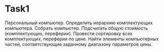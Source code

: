 Task1
=======
Персональный компьютер. Определить иерархию комплектующих компьютера. 
Собрать компьютер. Подсчитать общую стоимость (комплектующих, переферии).
Провести сортировку всех комплектующих, переферии по цене.
Найти элементы компьютерных частей, соответствующие заданному диапазону параметров цены.
